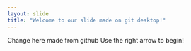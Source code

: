 ```yaml
---
layout: slide
title: "Welcome to our slide made on git desktop!"
---
```

Change here made from github
Use the right arrow to begin!
